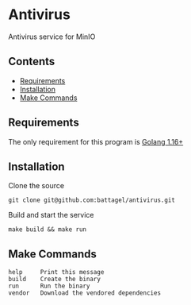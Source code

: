 # Antivirus

Antivirus service for MinIO

## Contents

- [Requirements](#requirements)
- [Installation](#installation)
- [Make Commands](#make-commands)

## Requirements

The only requirement for this program is [Golang 1.16+](https://go.dev/dl/)

## Installation

Clone the source

```
git clone git@github.com:battagel/antivirus.git
```

Build and start the service

```
make build && make run
```

## Make Commands

```
help     Print this message
build    Create the binary
run      Run the binary
vendor   Download the vendored dependencies
```
